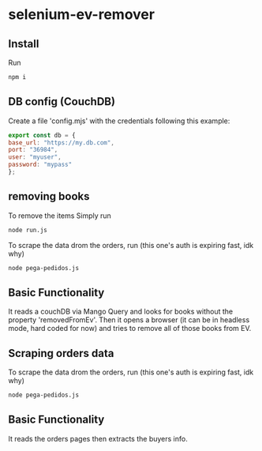 # selenium-ev-remover

## Install
Run
```bash
npm i
```


## DB config (CouchDB)
Create a file 'config.mjs' with the credentials following this example:

```js
export const db = {
base_url: "https://my.db.com",
port: "36984",
user: "myuser",
password: "mypass"
};
```
## removing books

To remove the items Simply run
```bash
node run.js
```

To scrape the data drom the orders, run
(this one's auth is expiring fast, idk why)
```bash
node pega-pedidos.js
```

## Basic Functionality
It reads a couchDB via Mango Query and looks for books without the property 'removedFromEv'.
Then it opens a browser (it can be in headless mode, hard coded for now) and tries to remove all of those books from EV.


## Scraping orders data
To scrape the data drom the orders, run
(this one's auth is expiring fast, idk why)
```bash
node pega-pedidos.js
```

## Basic Functionality
It reads the orders pages then extracts the buyers info.
